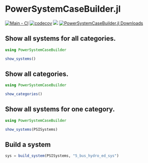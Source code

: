# PowerSystemCaseBuilder.jl

[![Main - CI](https://github.com/NREL-Sienna/PowerSystemCaseBuilder.jl/workflows/Main%20-%20CI/badge.svg)](https://github.com/NREL-Sienna/PowerSystemCaseBuilder.jl/actions/workflows/main-tests.yml)
[![codecov](https://codecov.io/gh/NREL-Sienna/PowerSystemCaseBuilder.jl/branch/main/graph/badge.svg)](https://codecov.io/gh/NREL-Sienna/PowerSystemCaseBuilder.jl)
[<img src="https://img.shields.io/badge/slack-@Sienna/PSB-sienna.svg?logo=slack">](https://join.slack.com/t/nrel-sienna/shared_invite/zt-glam9vdu-o8A9TwZTZqqNTKHa7q3BpQ)
[![PowerSystemCaseBuilder.jl Downloads](https://shields.io/endpoint?url=https://pkgs.genieframework.com/api/v1/badge/PowerSystemCaseBuilder)](https://pkgs.genieframework.com?packages=PowerSystemCaseBuilder)

## Show all systems for all categories.

```julia
using PowerSystemCaseBuilder

show_systems()
```

## Show all categories.

```julia
using PowerSystemCaseBuilder

show_categories()
```

## Show all systems for one category.

```julia
using PowerSystemCaseBuilder

show_systems(PSISystems)
```

## Build a system

```julia
sys = build_system(PSISystems, "5_bus_hydro_ed_sys")
```
